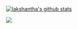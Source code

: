 <!-- ### Hi there 👋

**lakshanthad/lakshanthad** is a ✨ _special_ ✨ repository because its `README.md` (this file) appears on your GitHub profile.

Here are some ideas to get you started:

- 🔭 I’m currently working on ...
- 🌱 I’m currently learning ...
- 👯 I’m looking to collaborate on ...
- 🤔 I’m looking for help with ...
- 💬 Ask me about ...
- 📫 How to reach me: ...
- 😄 Pronouns: ...
- ⚡ Fun fact: ...
-->

[![lakshantha's github stats](https://github-readme-stats.vercel.app/api?username=lakshanthad)](https://github.com/lakshanthad)

<a href="https://github.com/lakshanthad">
  <img align="center" src="https://github-readme-stats.anuraghazra1.vercel.app/api/top-langs/?username=lakshanthad&layout=compact&theme=material-palenight" />
</a>
